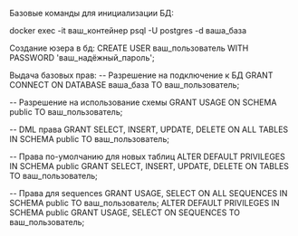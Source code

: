 Базовые команды для инициализации БД:

docker exec -it ваш_контейнер psql -U postgres -d ваша_база

Создание юзера в бд:
CREATE USER ваш_пользователь WITH PASSWORD 'ваш_надёжный_пароль';

Выдача базовых прав:
-- Разрешение на подключение к БД
GRANT CONNECT ON DATABASE ваша_база TO ваш_пользователь;

-- Разрешение на использование схемы
GRANT USAGE ON SCHEMA public TO ваш_пользователь;

-- DML права
GRANT SELECT, INSERT, UPDATE, DELETE ON ALL TABLES IN SCHEMA public TO ваш_пользователь;

-- Права по-умолчанию для новых таблиц
ALTER DEFAULT PRIVILEGES IN SCHEMA public
GRANT SELECT, INSERT, UPDATE, DELETE ON TABLES TO ваш_пользователь;

-- Права для sequences
GRANT USAGE, SELECT ON ALL SEQUENCES IN SCHEMA public TO ваш_пользователь;
ALTER DEFAULT PRIVILEGES IN SCHEMA public
GRANT USAGE, SELECT ON SEQUENCES TO ваш_пользователь;